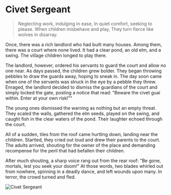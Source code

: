 # Civet Sergeant

> Neglecting work, indulging in ease,
> In quiet comfort, seeking to please.
> When children misbehave and play,
> They turn fierce like wolves in disarray.

Once, there was a rich landlord who had built many houses. Among them,
there was a court where none lived. It had a clear pond, an old elm, and a
swing. The village children longed to play there.

The landlord, however, ordered his servants to guard the court and allow
no one near. As days passed, the children grew bolder. They began
throwing pebbles to draw the guards away, hoping to sneak in.
The day soon came when one of the servants was struck in the eye by a
pebble they threw. Enraged, the landlord decided to dismiss the
guardians of the court and simply locked the gate, posting a notice that
read: "Beware the civet guai within. Enter at your own risk!""

The young ones dismissed the warning as nothing but an empty threat.
They scaled the walls, gathered the elm seeds, played on the swing, and
caught fish in the clear waters of the pond. Their laughter echoed through
the court.

All of a sudden, tiles from the roof came hurtling down, landing near the
children. Startled, they cried out loud and drew their parents to the court.
The adults arrived, shouting for the owner of the place and demanding
recompense for the peril that had befallen their children.

After much shouting, a sharp voice rang out from the rear roof: "Be gone,
mortals, lest you seek your doom!" At those words, two blades whirled out
from nowhere, spinning in a deadly dance, and left wounds upon many. In
terror, the crowd turned and fled.

![Civet Sergeant](/image-20240826224350743.png)